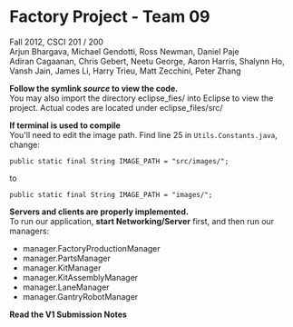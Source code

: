 Factory Project - Team 09
======

Fall 2012, CSCI 201 / 200  
Arjun Bhargava, Michael Gendotti, Ross Newman, Daniel Paje  
Adiran Cagaanan, Chris Gebert, Neetu George, Aaron Harris, Shalynn Ho, Vansh Jain, James Li, Harry Trieu, Matt Zecchini, Peter Zhang

**Follow the symlink _source_ to view the code.**    
You may also import the directory eclipse_fies/ into Eclipse to view the project. Actual codes are located under eclipse_files/src/

**If terminal is used to compile**    
You'll need to edit the image path. Find line 25 in `Utils.Constants.java`, change:

`public static final String IMAGE_PATH = "src/images/";`

to

`public static final String IMAGE_PATH = "images/";`


**Servers and clients are properly implemented.**    
To run our application, **start Networking/Server** first, and then run our managers:

* manager.FactoryProductionManager
* manager.PartsManager
* manager.KitManager
* manager.KitAssemblyManager
* manager.LaneManager
* manager.GantryRobotManager

**Read the V1 Submission Notes**